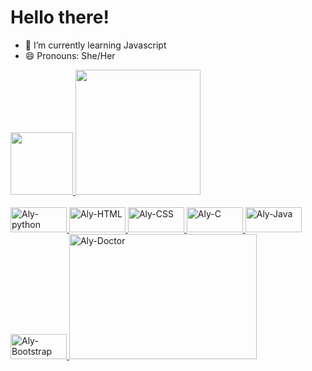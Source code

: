 # Hello there!
- 🌱 I’m currently learning Javascript
- 😄 Pronouns: She/Her
<div> 
  <a href = "www.linkedin.com/in/alycia-lima-">  
  <img height = "100em" src = "https://github-readme-stats.vercel.app/api?username=AlyciaSilva&show_icons=true&&theme=dracula&include_all_commits=true&count_private=true"/>
  <img height = "200em" src = "https://github-readme-stats.vercel.app/api/top-langs/?username=AlyciaSilva&layout=compact&langs_count=16&theme=dracula"/>
</div>
<div style = "display: inline_block"> <br>
  <img aligh = "center" alt = "Aly-python" height = "40" width = "90" src="https://cdn.jsdelivr.net/gh/devicons/devicon/icons/python/python-original.svg"/>
  <img aligh = "center" alt = "Aly-HTML" height = "40" width = "90" src="https://cdn.jsdelivr.net/gh/devicons/devicon/icons/html5/html5-original.svg"/>
  <img aligh = "center" alt = "Aly-CSS" height = "40" width = "90" src="https://cdn.jsdelivr.net/gh/devicons/devicon/icons/css3/css3-original.svg"/>
  <img aligh = "center" alt = "Aly-C" height = "40" width = "90" src= "https://cdn.jsdelivr.net/gh/devicons/devicon/icons/c/c-original.svg"/>
  <img aligh = "center" alt = "Aly-Java" height = "40" width = "90" src= "https://cdn.jsdelivr.net/gh/devicons/devicon/icons/java/java-original.svg"/>
  <img aligh = "center" alt = "Aly-Bootstrap" height = "40" width = "90" src= "https://cdn.jsdelivr.net/gh/devicons/devicon/icons/bootstrap/bootstrap-original.svg"/>
  <img aligh = "right" height = "200" width = "300" alt = "Aly-Doctor" src = "https://media4.giphy.com/media/SuIyXbcCE76MbePBYm/giphy.gif?cid=790b76111c02e3eb3597a3a8f0f9f2282893d7c2f67a62bc&rid=giphy.gif&ct=g">
</div> <br>
  
<div>
  <a href = "www.linkedin.com/in/alycia-lima-" target = "_blanck"><img scr = "https://img.shields.io/badge/LinkedIn-0077B5?style=for-the-badge&logo=linkedin&logoColor=white" target = "_blanck"/></a>
  <a href = "alycialima@gmail.com" target = "_blanck"><img scr = "https://img.shields.io/badge/Gmail-D14836?style=for-the-badge&logo=gmail&logoColor=white"target = "_blanck"/></a>
<div>
